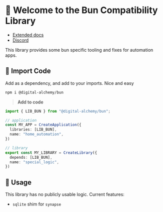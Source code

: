 # 📨 Welcome to the Bun Compatibility Library

- [Extended docs](https://docs.digital-alchemy.app)
- [Discord](https://discord.gg/JkZ35Gv97Y)

This library provides some bun specific tooling and fixes for automation apps.

## 🥡 Import Code

Add as a dependency, and add to your imports. Nice and easy

```bash
npm i @digital-alchemy/bun
```

> **Add to code**

```typescript
import { LIB_BUN } from "@digital-alchemy/bun";

// application
const MY_APP = CreateApplication({
  libraries: [LIB_BUN],
  name: "home_automation",
})

// library
export const MY_LIBRARY = CreateLibrary({
  depends: [LIB_BUN],
  name: "special_logic",
})
```

## 🧲 Usage

This library has no publicly usable logic. Current features:

- `sqlite` shim for `synapse`
